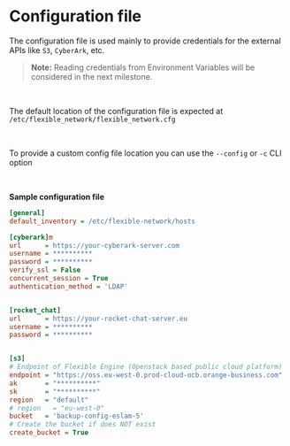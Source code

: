 
# Configuration file

The configuration file is used mainly to provide credentials for the external APIs like `S3`, `CyberArk`, etc. 

> **Note:** Reading credentials from Environment Variables will be considered in the next milestone.

<br>

The default location of the configuration file is expected at `/etc/flexible_network/flexible_network.cfg` 

<br>

To provide a custom config file location you can use the `--config` or `-c` CLI option 

<a id=sample_config_file></a>
<br>

**Sample configuration file**

```ini
[general]
default_inventory = /etc/flexible-network/hosts

[cyberark]m
url      = https://your-cyberark-server.com
username = **********
password = **********
verify_ssl = False
concurrent_session = True
authentication_method = 'LDAP'


[rocket_chat]
url      = https://your-rocket-chat-server.eu
username = **********
password = **********


[s3]
# Endpoint of Flexible Engine (Openstack based public cloud platform)
endpoint = "https://oss.eu-west-0.prod-cloud-ocb.orange-business.com"
ak       = "**********"
sk       = "**********"
region   = "default"
# region   = "eu-west-0"
bucket   = 'backup-config-eslam-5'
# Create the bucket if does NOT exist
create_bucket = True
```

